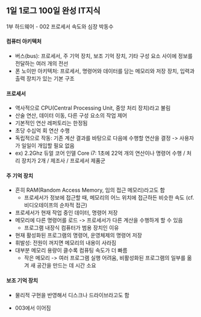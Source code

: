 ## 1일 1로그 100일 완성 IT지식

1부 하드웨어 - 002 프로세서 속도와 심장 박동수

#### 컴퓨터 아키텍처

- 버스(bus): 프로세서, 주 기억 장치, 보조 기억 장치, 기타 구성 요소 사이에 정보를 전달하는 여러 개의 전선
- 폰 노이만 아키텍처: 프로세서, 명령어와 데이터를 담는 메모리와 저장 장치, 입력과 출력 장치가 있는 기본 구조

#### 프로세서

- 역사적으로 CPU(Central Processing Unit, 중앙 처리 장치)라고 불림
- 산술 연산, 데이터 이동, 다른 구성 요소의 작업 제어
- 기본적인 연산 레퍼토리는 한정됨
- 초당 수십억 회 연산 수행
- 독립적으로 작동: 기존 계산 결과를 바탕으로 다음에 수행할 연산을 결정 -> 사용자가 일일이 개입할 필요 없음
- ex) 2.2Ghz 듀얼 코어 인델 Core i7: 1초에 22억 개의 연산이나 명령어 수행 / 처리 장치가 2개 / 제조사 / 프로세서 제품군

#### 주 기억 장치

- 흔히 RAM(Random Access Memory, 임의 접근 메모리)라고도 함
  - 프로세서가 정보에 접근할 때, 메모리의 어느 위치에 접근하든 비슷한 속도 (cf. 비디오테이프의 순차적 접근)
- 프로세서가 현재 작업 중인 데이터, 명령어 저장
- 메모리에 다른 명령어를 로드 -> 프로세서가 다른 계산을 수행하게 할 수 있음
  - 프로그램 내장식 컴퓨터가 범용 장치인 이유
- 현재 활성화된 프로그램의 명령어, 운영체제의 명령어 저장
- 휘발성: 전원이 꺼지면 메모리의 내용이 사라짐
- 대부분 메모리 용량이 클수록 컴퓨팅 속도가 더 빠름
  - 작은 메모리 -> 여러 프로그램 실행 어려움, 비활성화된 프로그램의 일부를 옮겨 새 공간을 만드는 데 시간 소요


#### 보조 기억 장치

- 물리적 구현을 반영해서 디스크나 드라이브라고도 함
* 003에서 이어짐
